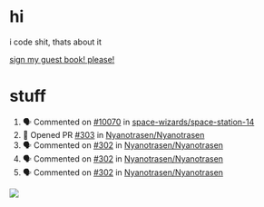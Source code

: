 # hi
i code shit, thats about it

[sign my guest book! please!](https://github.com/Just-a-Unity-Dev/Just-a-Unity-Dev/issues/new?&body=Sign%20my%20guest%20book%20by%20placing%20your%20name%20in%20the%20title,%20how%27d%20you%20get%20to%20this%20page%20and%20why?%20Don%27t%20forget%20you%20have%20an%20entire%20notebook%20in%20your%20hands!)


# stuff
<!--START_SECTION:activity-->
1. 🗣 Commented on [#10070](https://github.com/space-wizards/space-station-14/issues/10070) in [space-wizards/space-station-14](https://github.com/space-wizards/space-station-14)
2. 💪 Opened PR [#303](https://github.com/Nyanotrasen/Nyanotrasen/pull/303) in [Nyanotrasen/Nyanotrasen](https://github.com/Nyanotrasen/Nyanotrasen)
3. 🗣 Commented on [#302](https://github.com/Nyanotrasen/Nyanotrasen/issues/302) in [Nyanotrasen/Nyanotrasen](https://github.com/Nyanotrasen/Nyanotrasen)
4. 🗣 Commented on [#302](https://github.com/Nyanotrasen/Nyanotrasen/issues/302) in [Nyanotrasen/Nyanotrasen](https://github.com/Nyanotrasen/Nyanotrasen)
5. 🗣 Commented on [#302](https://github.com/Nyanotrasen/Nyanotrasen/issues/302) in [Nyanotrasen/Nyanotrasen](https://github.com/Nyanotrasen/Nyanotrasen)
<!--END_SECTION:activity-->

![](https://github-profile-summary-cards.vercel.app/api/cards/profile-details?username=Just-a-Unity-Dev&theme=solarized_dark)
